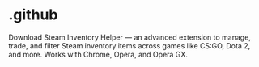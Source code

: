 # .github
Download Steam Inventory Helper — an advanced extension to manage, trade, and filter Steam inventory items across games like CS:GO, Dota 2, and more. Works with Chrome, Opera, and Opera GX.
